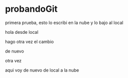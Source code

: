 # probandoGit

primera prueba, esto lo escribi en la nube y lo bajo al local


hola desde local

hago otra vez el cambio

de nuevo

otra vez

aqui voy de nuevo de local a la nube



